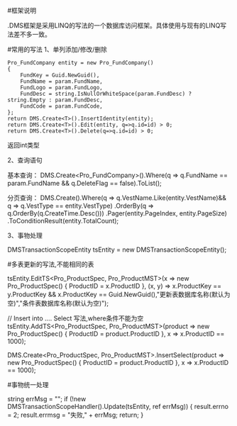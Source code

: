 #框架说明


.DMS框架是采用LINQ的写法的一个数据库访问框架。具体使用与现有的LINQ写法差不多一致。

#常用的写法
1、单列添加/修改/删除   

	Pro_FundCompany entity = new Pro_FundCompany()
	{
		FundKey = Guid.NewGuid(),
		FundName = param.FundName,
		FundLogo = param.FundLogo,
		FundDesc = string.IsNullOrWhiteSpace(param.FundDesc) ? string.Empty : param.FundDesc,
		FundCode = param.FundCode,
	};
	return DMS.Create<T>().InsertIdentity(entity);
	return DMS.Create<T>().Edit(entity, q=>q.id=id) > 0;
	return DMS.Create<T>().Delete(q=>q.id=id) > 0;
	
	
 返回int类型
 
2、查询语句

基本查询：
DMS.Create<Pro_FundCompany>().Where(q => q.FundName == param.FundName && q.DeleteFlag == false).ToList();
	
分页查询： 
DMS.Create<T>().Where(q => q.VestName.Like(entity.VestName)&& q => q.VestType == entity.VestType)
.OrderBy(q => q.OrderBy(q.CreateTime.Desc()))
.Pager(entity.PageIndex, entity.PageSize)
.ToConditionResult(entity.TotalCount);
 
3、事物处理

DMSTransactionScopeEntity tsEntity = new DMSTransactionScopeEntity();

#多表更新的写法,不能相同的表

tsEntity.EditTS<Pro_ProductSpec, Pro_ProductMST>(x => new Pro_ProductSpec()
{
   ProductID = x.ProductID
}, (x, y) => x.ProductKey == y.ProductKey && x.ProductKey == Guid.NewGuid(),"更新表数据库名称(默认为空)","条件表数据库名称(默认为空)");

// Insert into .... Select 写法,where条件不能为空
tsEntity.AddTS<Pro_ProductSpec, Pro_ProductMST>(product => new Pro_ProductSpec()
{
    ProductID = product.ProductID
}, x => x.ProductID == 1000);


DMS.Create<Pro_ProductSpec, Pro_ProductMST>.InsertSelect(product => new Pro_ProductSpec()
{
  ProductID = product.ProductID
}, x => x.ProductID == 1000);

#事物统一处理

string errMsg = "";
if (!new DMSTransactionScopeHandler().Update(tsEntity, ref errMsg))
{
  result.errno = 2;
  result.errmsg = "失败," + errMsg;
  return;
}

